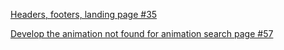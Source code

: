 [Headers, footers, landing page #35](https://github.com/zuri-training/Team-100_AnimaLib/issues/35)

[Develop the animation not found for animation search page #57]([https://github.com/zuri-training/Team-100_AnimaLib/issues/35](https://github.com/zuri-training/Team-100_AnimaLib/issues/57))
